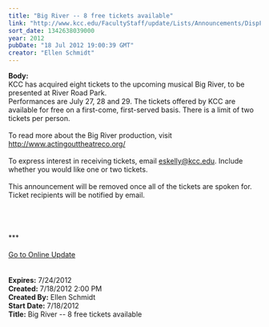 ```yaml
---
title: "Big River -- 8 free tickets available"
link: "http://www.kcc.edu/FacultyStaff/update/Lists/Announcements/DispForm.aspx?ID=759"
sort_date: 1342638039000
year: 2012
pubDate: "18 Jul 2012 19:00:39 GMT"
creator: "Ellen Schmidt"
---
```


<div><b>Body:</b> <div class="ExternalClass4DF1FC68ED0F4753A895FA3F18607D9E">
<div>KCC has acquired eight tickets to the upcoming musical Big River, to be presented at River Road Park.<br /></div>
<div>Performances are July 27, 28 and 29. The tickets offered by KCC are available for free on a first-come, first-served basis. There is a limit of two tickets per person.</div>
<div> </div>
<div>To read more about the Big River production, visit <a href="http://www.actingouttheatreco.org/">http://www.actingouttheatreco.org/</a></div>
<div> </div>
<div>To express interest in receiving tickets, email <a href="mailto:eskelly@kcc.edu">eskelly@kcc.edu</a>. Include whether you would like one or two tickets.</div>
<div> </div>
<div>This announcement will be removed once all of the tickets are spoken for. Ticket recipients will be notified by email.</div>
<div> </div>
<div> </div>
<div> </div>
<div>
<div> </div>
<div>***</div>
<div> </div>
<div><a href="/FacultyStaff/update/Pages/dailyupdate.aspx">Go to Online Update</a></div></div>
<div> </div>
<div> </div></div></div>
<div><b>Expires:</b> 7/24/2012</div>
<div><b>Created:</b> 7/18/2012 2:00 PM</div>
<div><b>Created By:</b> Ellen Schmidt</div>
<div><b>Start Date:</b> 7/18/2012</div>
<div><b>Title:</b> Big River -- 8 free tickets available</div>
